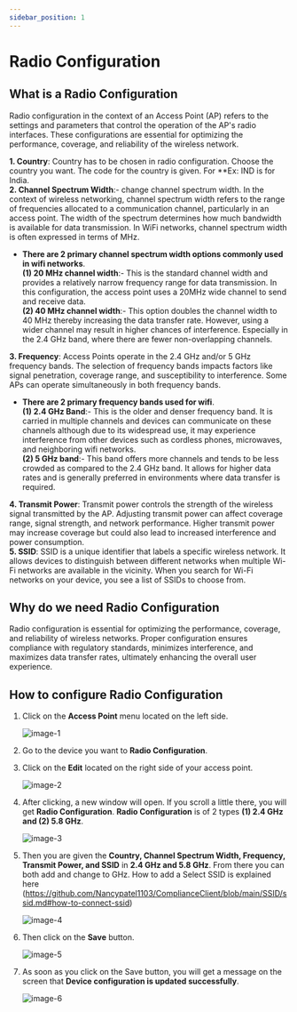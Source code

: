 ```yaml
---
sidebar_position: 1
---
```


# Radio Configuration
## What is a Radio Configuration
Radio configuration in the context of an Access Point (AP) refers to the settings and parameters that control the operation of the AP's radio interfaces. These configurations are essential for optimizing the performance, coverage, and reliability of the wireless network.

**1. Country**: Country has to be chosen in radio configuration. Choose the country you want. The code for the country is given. For **Ex: IND is for India.   
**2. Channel Spectrum Width**:- change channel spectrum width. In the context of wireless networking, channel spectrum width refers to the range of 
frequencies allocated to a communication channel, particularly in an access point. The width of the spectrum determines how much bandwidth is available 
for data transmission. In WiFi networks, channel spectrum width is often expressed in terms of MHz.        
 - **There are 2 primary channel spectrum width options commonly used in wifi networks**.      
      **(1) 20 MHz channel width**:- This is the standard channel width and provides a relatively narrow frequency range for data transmission. In this 
                                     configuration, the access point uses a 20MHz wide channel to send and receive data.     
      **(2) 40 MHz channel width**:- This option doubles the channel width to 40 MHz thereby increasing the data transfer rate. However, using a wider 
                                     channel may result in higher chances of interference. Especially in the 2.4 GHz band, where there are fewer non-overlapping 
                                     channels.

**3. Frequency**: Access Points operate in the 2.4 GHz and/or 5 GHz frequency bands. The selection of frequency bands impacts factors like signal penetration, coverage range, and susceptibility to interference. Some APs can operate simultaneously in both frequency bands.     
 - **There are 2 primary frequency bands used for wifi**.      
     **(1) 2.4 GHz Band**:- This is the older and denser frequency band. It is carried in multiple channels and devices can communicate on these channels 
                            although due to its widespread use, it may experience interference from other devices such as cordless phones, microwaves, and 
                            neighboring wifi networks.        
     **(2) 5 GHz band**:- This band offers more channels and tends to be less crowded as compared to the 2.4 GHz band. It allows for higher data rates and is 
                          generally preferred in environments where data transfer is required.       

**4. Transmit Power**: Transmit power controls the strength of the wireless signal transmitted by the AP. Adjusting transmit power can affect coverage range, signal strength, and network performance. Higher transmit power may increase coverage but could also lead to increased interference and power consumption.     
**5. SSID**: SSID is a unique identifier that labels a specific wireless network. It allows devices to distinguish between different networks when multiple Wi-Fi networks are available in the vicinity. When you search for Wi-Fi networks on your device, you see a list of SSIDs to choose from.

## Why do we need Radio Configuration
Radio configuration is essential for optimizing the performance, coverage, and reliability of wireless networks. Proper configuration ensures compliance with regulatory standards, minimizes interference, and maximizes data transfer rates, ultimately enhancing the overall user experience.

## How to configure Radio Configuration
1. Click on the **Access Point** menu located on the left side.

   ![image-1](https://github.com/Nancypatel1103/ComplianceClient/assets/153616269/16967454-15b5-43a3-8bd8-833d2125a561)

2. Go to the device you want to **Radio Configuration**.
3. Click on the **Edit** located on the right side of your access point.

   ![image-2](https://github.com/Nancypatel1103/ComplianceClient/assets/153616269/582a6c02-7db3-4126-bd5e-40e6a7f2b98d)

4. After clicking, a new window will open. If you scroll a little there, you will get **Radio Configuration**. **Radio Configuration** is of 2 types **(1) 2.4 GHz and (2) 5.8 GHz**.

   ![image-3](https://github.com/Nancypatel1103/ComplianceClient/assets/153616269/8940fb18-0fba-4310-b2a9-67769668cd2a)

5. Then you are given the **Country, Channel Spectrum Width, Frequency, Transmit Power, and SSID** in **2.4 GHz and 5.8 GHz**. From there you can both add and change to GHz. How to add a Select SSID is explained here (https://github.com/Nancypatel1103/ComplianceClient/blob/main/SSID/ssid.md#how-to-connect-ssid)  

   ![image-4](https://github.com/Nancypatel1103/ComplianceClient/assets/153616269/191be19f-1e9d-44b1-b0b7-7eb7b1f7f0f8)

6. Then click on the **Save** button.

   ![image-5](https://github.com/Nancypatel1103/ComplianceClient/assets/153616269/bc1bec27-ce66-43f1-80e4-cef920ed415e)

7. As soon as you click on the Save button, you will get a message on the screen that **Device configuration is updated successfully**.

   ![image-6](https://github.com/Nancypatel1103/ComplianceClient/assets/153616269/82ad798c-d24c-4009-81c9-ebb87e0ab377)

